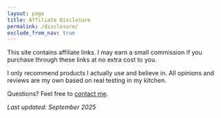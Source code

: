 ```yaml
---
layout: page
title: Affiliate Disclosure
permalink: /disclosure/
exclude_from_nav: true
---
```


This site contains affiliate links. I may earn a small commission if you purchase through these links at no extra cost to you.

I only recommend products I actually use and believe in. All opinions and reviews are my own based on real testing in my kitchen.

Questions? Feel free to [contact me](/contact/).

*Last updated: September 2025*